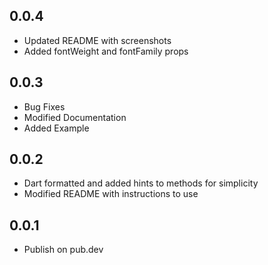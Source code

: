## 0.0.4
* Updated README with screenshots
* Added fontWeight and fontFamily props

## 0.0.3
* Bug Fixes
* Modified Documentation
* Added Example

## 0.0.2
* Dart formatted and added hints to methods for simplicity
* Modified README with instructions to use

## 0.0.1

* Publish on pub.dev
